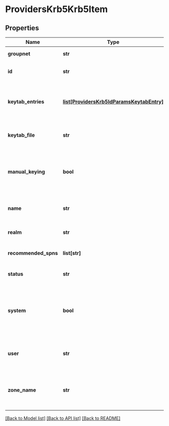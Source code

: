 # ProvidersKrb5Krb5Item

## Properties
Name | Type | Description | Notes
------------ | ------------- | ------------- | -------------
**groupnet** | **str** | Groupnet identifier. | [optional] 
**id** | **str** | Specifies the Kerberos provider ID. | [optional] 
**keytab_entries** | [**list[ProvidersKrb5IdParamsKeytabEntry]**](ProvidersKrb5IdParamsKeytabEntry.md) | Specifies the key information for the Kerberos SPNs. | [optional] 
**keytab_file** | **str** | Specifies the path to a keytab file to import. | [optional] 
**manual_keying** | **bool** | If true, keys are managed manually. If false, keys are managed through kadmin. | [optional] 
**name** | **str** | Specifies the Kerberos provider name. | [optional] 
**realm** | **str** | Specifies the name of realm. | [optional] 
**recommended_spns** | **list[str]** | Specifies the recommended SPNs. | [optional] 
**status** | **str** | Specifies the status of the provider. | [optional] 
**system** | **bool** | If true, indicates that this provider instance was created by OneFS and cannot be removed | [optional] 
**user** | **str** | Specifies the name of the user that performs kadmin tasks. | [optional] 
**zone_name** | **str** | Specifies the name of the access zone in which this provider was created. | [optional] 

[[Back to Model list]](../README.md#documentation-for-models) [[Back to API list]](../README.md#documentation-for-api-endpoints) [[Back to README]](../README.md)


